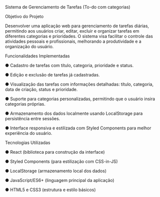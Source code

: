 Sistema de Gerenciamento de Tarefas (To-do com categorias) 

Objetivo do Projeto 

Desenvolver uma aplicação web para gerenciamento de tarefas diárias, permitindo aos 
usuários criar, editar, excluir e organizar tarefas em diferentes categorias e prioridades. O 
sistema visa facilitar o controle das atividades pessoais e profissionais, melhorando a 
produtividade e a organização do usuário.

Funcionalidades Implementadas

● Cadastro de tarefas com título, categoria, prioridade e status. 

● Edição e exclusão de tarefas já cadastradas. 

● Visualização das tarefas com informações detalhadas: título, categoria, data de 
criação, status e prioridade. 

● Suporte para categorias personalizadas, permitindo que o usuário insira categorias 
próprias. 

● Armazenamento dos dados localmente usando LocalStorage para persistência entre 
sessões. 

● Interface responsiva e estilizada com Styled Components para melhor experiência 
do usuário.

Tecnologias Utilizadas

● React (biblioteca para construção da interface) 

● Styled Components (para estilização com CSS-in-JS) 

● LocalStorage (armazenamento local dos dados) 

● JavaScript/ES6+ (linguagem principal da aplicação) 

● HTML5 e CSS3 (estrutura e estilo básicos) 
